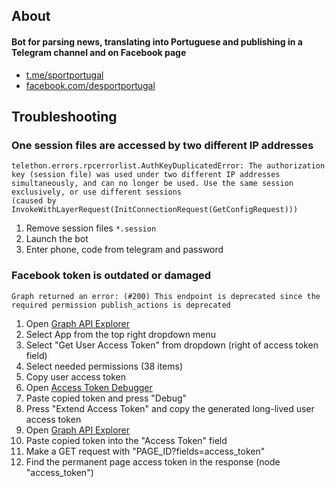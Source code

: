 ## About

#### Bot for parsing news, translating into Portuguese and publishing in a Telegram channel and on Facebook page
- [t.me/sportportugal](https://t.me/sportportugal)
- [facebook.com/desportportugal](https://www.facebook.com/desportportugal)

## Troubleshooting

### One session files are accessed by two different IP addresses
```commandline
telethon.errors.rpcerrorlist.AuthKeyDuplicatedError: The authorization key (session file) was used under two different IP addresses 
simultaneously, and can no longer be used. Use the same session exclusively, or use different sessions 
(caused by InvokeWithLayerRequest(InitConnectionRequest(GetConfigRequest)))
```
1. Remove session files `*.session`
2. Launch the bot 
3. Enter phone, code from telegram and password

### Facebook token is outdated or damaged
```commandline
Graph returned an error: (#200) This endpoint is deprecated since the required permission publish_actions is deprecated
```

1. Open [Graph API Explorer](https://developers.facebook.com/tools/explorer/)
2. Select App from the top right dropdown menu
3. Select "Get User Access Token" from dropdown (right of access token field) 
4. Select needed permissions (38 items)
5. Copy user access token
6. Open [Access Token Debugger](https://developers.facebook.com/tools/debug/accesstoken/)
7. Paste copied token and press "Debug"
8. Press "Extend Access Token" and copy the generated long-lived user access token
9. Open [Graph API Explorer](https://developers.facebook.com/tools/explorer/)
10. Paste copied token into the "Access Token" field
11. Make a GET request with "PAGE_ID?fields=access_token"
12. Find the permanent page access token in the response (node "access_token")
